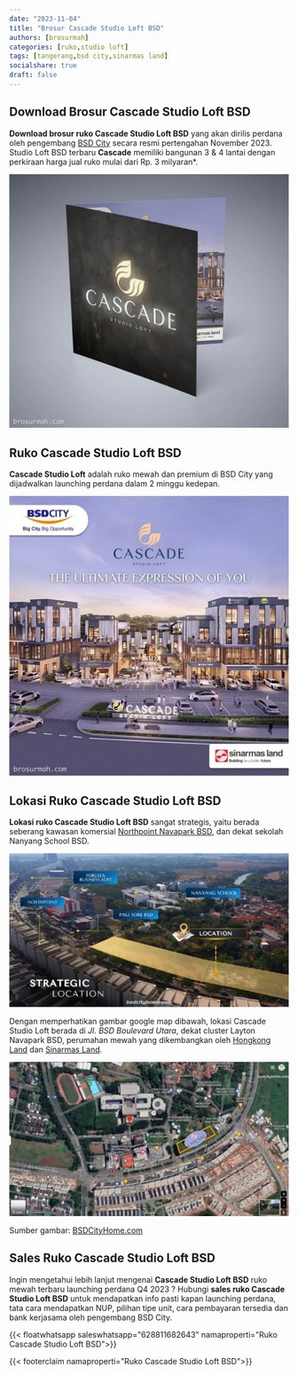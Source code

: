 ```yaml
---
date: "2023-11-04"
title: "Brosur Cascade Studio Loft BSD"
authors: [brosurmah]
categories: [ruko,studio loft]
tags: [tangerang,bsd city,sinarmas land]
socialshare: true
draft: false
---
```


## Download Brosur Cascade Studio Loft BSD
**Download brosur ruko Cascade Studio Loft BSD** yang akan dirilis perdana oleh pengembang [BSD City](https://bsdcity.com#?) secara resmi pertengahan November 2023. Studio Loft BSD terbaru **Cascade** memiliki bangunan 3 & 4 lantai dengan perkiraan harga jual ruko mulai dari Rp. 3 milyaran*.

![brosur cascade studio loft bsd](brosur-cascade-studio-loft-bsd.webp)

## Ruko Cascade Studio Loft BSD
**Cascade Studio Loft** adalah ruko mewah dan premium di BSD City yang dijadwalkan launching perdana dalam 2 minggu kedepan.

![cascade studio loft bsd](cascade-studio-loft-bsd.webp)

## Lokasi Ruko Cascade Studio Loft BSD
**Lokasi ruko Cascade Studio Loft BSD** sangat strategis, yaitu berada seberang kawasan komersial [Northpoint Navapark BSD](https://bsdcityhome.com/project/north-point-at-navapark-bsd/#?), dan dekat sekolah Nanyang School BSD.

![lokasi cascade studio loft bsd](lokasi-cascade-studio-loft.webp)

Dengan memperhatikan gambar google map dibawah, lokasi Cascade Studio Loft berada di *Jl. BSD Boulevard Utara*, dekat cluster Layton Navapark BSD, perumahan mewah yang dikembangkan oleh [Hongkong Land](https://www.hkland.com#?) dan [Sinarmas Land](https://sinarmasland.com#?).

![google map cascade studio loft bsd](google-map-cascade-studio-loft-bsd.webp)

Sumber gambar: [BSDCityHome.com](https://bsdcityhome.com/project/cascade-studio-loft-bsd/#?)

## Sales Ruko Cascade Studio Loft BSD
Ingin mengetahui lebih lanjut mengenai **Cascade Studio Loft BSD** ruko mewah terbaru launching perdana Q4 2023 ? Hubungi **sales ruko Cascade Studio Loft BSD** untuk mendapatkan info pasti kapan launching perdana, tata cara mendapatkan NUP, pilihan tipe unit, cara pembayaran tersedia dan bank kerjasama oleh pengembang BSD City.

{{< floatwhatsapp saleswhatsapp="628811682643" namaproperti="Ruko Cascade Studio Loft BSD">}}

{{< footerclaim namaproperti="Ruko Cascade Studio Loft BSD">}}